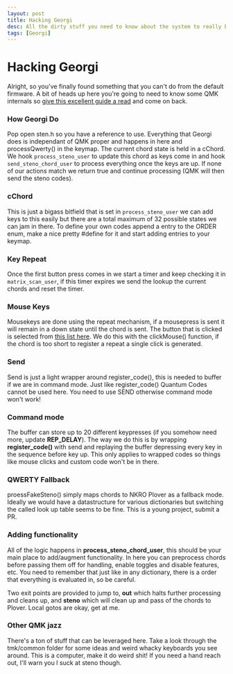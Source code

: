 ```yaml
---
layout: post
title: Hacking Georgi
desc: All the dirty stuff you need to know about the system to really break it.
tags: [Georgi]
---
```


# Hacking Georgi
Alright, so you've finally found something that you can't do from the default firmware. A bit of heads up here you're going to need to know some QMK internals so [give this excellent guide a read](https://beta.docs.qmk.fm/for-a-deeper-understanding/understanding_qmk) and come on back.

### How Georgi Do
Pop open sten.h so you have a reference to use. Everything that Georgi does is independant of QMK proper and happens in here and processQwerty() in the keymap. The current chord state is held in a cChord. We hook `process_steno_user` to update this chord as keys come in and hook `send_steno_chord_user` to process everything once the keys are up. If none of our actions match we return true and continue processing (QMK will then send the steno codes).

### cChord
This is just a bigass bitfield that is set in `process_steno_user` we can add keys to this easily but there are a total maximum of 32 possible states we can jam in there. To define your own codes append a entry to the ORDER enum, make a nice pretty #define for it and start adding entries to your keymap.

### Key Repeat
Once the first button press comes in we start a timer and keep checking it in `matrix_scan_user`, if this timer expires we send the lookup the current chords and reset the timer. 

### Mouse Keys
Mousekeys are done using the repeat mechanism, if a mousepress is sent it will remain in a down state until the chord is sent. The button that is clicked is selected from [this list here](https://github.com/qmk/qmk_firmware/blob/master/docs/keycodes.md#mouse-keys). We do this with the clickMouse() function, if the chord is too short to register a repeat a single click is generated.

### Send
Send is just a light wrapper around register_code(), this is needed to buffer if we are in command mode. Just like register_code() Quantum Codes cannot be used here. You need to use SEND otherwise command mode won't work!

### Command mode
The buffer can store up to 20 different keypresses (if you somehow need more, update **REP_DELAY**). The way we do this is by wrapping **register_code()** with send and replaying the buffer depressing every key in the sequence before key up. This only applies to wrapped codes so things like mouse clicks and custom code won't be in there.

### QWERTY Fallback
proessFakeSteno() simply maps chords to NKRO Plover as a fallback mode. Ideally we would have a datastructure for various dictionaries but switching the called look up table seems to be fine. This is a young project, submit a PR.

### Adding functionality
All of the logic happens in **process_steno_chord_user**, this should be your main place to add/augment functionality. In here you can preprocess chords before passing them off for handling, enable toggles and disable features, etc. You need to remember that just like in any dictionary, there is a order that everything is evaluated in, so be careful.

Two exit points are provided to jump to, **out** which halts further processing and cleans up, and **steno** which will clean up and pass of the chords to Plover. Local gotos are okay, get at me.

### Other QMK jazz
There's a ton of stuff that can be leveraged here. Take a look through the tmk/common folder for some ideas and weird whacky keyboards you see around. This is a computer, make it do weird shit! If you need a hand reach out, I'll warn you I suck at steno though.
